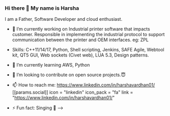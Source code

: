 ### Hi there 👋 My name is Harsha

I am a Father, Software Developer and cloud enthusiast.

- 🔭 I’m currently working on Industrial printer software that impacts customer. Responsible in implementing the industrial protocol to support communication between the printer and OEM interfaces. eg: ZPL
- Skills: C++11/14/17, Python, Shell scripting, Jenkins, SAFE Agile, Webtool kit, QT5 GUI, Web sockets (Civet web), LUA 5.3, Design patterns.
- 🌱 I’m currently learning AWS, Python
- 👯 I’m looking to contribute on open source projects.😇
- 📫 How to reach me: https://www.linkedin.com/in/harshavardhan01/
 [[params.social]]
    icon = "linkedin"
    icon_pack = "fa"
    link = "https://www.linkedin.com/in/harshavardhan01/"
  
- ⚡ Fun fact: Singing 🎤
-->

